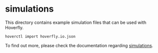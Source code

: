 # simulations
This directory contains example simulation files that can be used with Hoverfly.

```
hoverctl import hoverfly.io.json
```

To find out more, please check the documentation regarding [simulations](https://docs.hoverfly.io/en/latest/pages/keyconcepts/simulations/simulations.html).